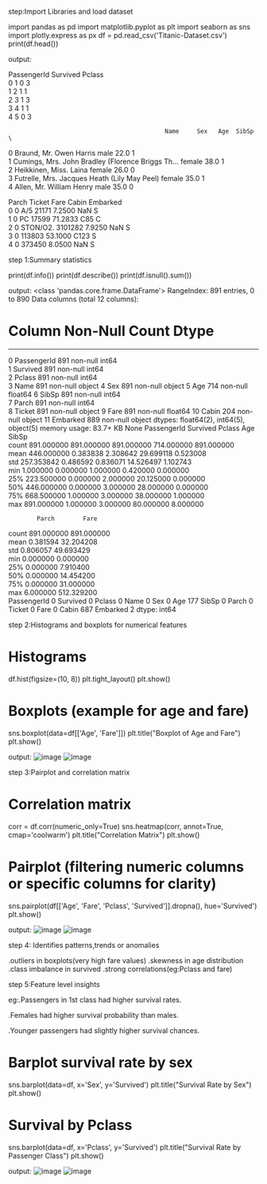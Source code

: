 step:Import Libraries and load dataset

import pandas as pd
import matplotlib.pyplot as plt
import seaborn as sns
import plotly.express as px
df = pd.read_csv('Titanic-Dataset.csv')
print(df.head())

output:

  PassengerId  Survived  Pclass  \
0            1         0       3   
1            2         1       1   
2            3         1       3   
3            4         1       1   
4            5         0       3   

                                                Name     Sex   Age  SibSp  \
0                            Braund, Mr. Owen Harris    male  22.0      1   
1  Cumings, Mrs. John Bradley (Florence Briggs Th...  female  38.0      1   
2                             Heikkinen, Miss. Laina  female  26.0      0   
3       Futrelle, Mrs. Jacques Heath (Lily May Peel)  female  35.0      1   
4                           Allen, Mr. William Henry    male  35.0      0   

   Parch            Ticket     Fare Cabin Embarked  
0      0         A/5 21171   7.2500   NaN        S  
1      0          PC 17599  71.2833   C85        C  
2      0  STON/O2. 3101282   7.9250   NaN        S  
3      0            113803  53.1000  C123        S  
4      0            373450   8.0500   NaN        S  


step 1:Summary statistics


print(df.info())
print(df.describe())
print(df.isnull().sum())

output:
<class 'pandas.core.frame.DataFrame'>
RangeIndex: 891 entries, 0 to 890
Data columns (total 12 columns):
 #   Column       Non-Null Count  Dtype  
---  ------       --------------  -----  
 0   PassengerId  891 non-null    int64  
 1   Survived     891 non-null    int64  
 2   Pclass       891 non-null    int64  
 3   Name         891 non-null    object 
 4   Sex          891 non-null    object 
 5   Age          714 non-null    float64
 6   SibSp        891 non-null    int64  
 7   Parch        891 non-null    int64  
 8   Ticket       891 non-null    object 
 9   Fare         891 non-null    float64
 10  Cabin        204 non-null    object 
 11  Embarked     889 non-null    object 
dtypes: float64(2), int64(5), object(5)
memory usage: 83.7+ KB
None
       PassengerId    Survived      Pclass         Age       SibSp  \
count   891.000000  891.000000  891.000000  714.000000  891.000000   
mean    446.000000    0.383838    2.308642   29.699118    0.523008   
std     257.353842    0.486592    0.836071   14.526497    1.102743   
min       1.000000    0.000000    1.000000    0.420000    0.000000   
25%     223.500000    0.000000    2.000000   20.125000    0.000000   
50%     446.000000    0.000000    3.000000   28.000000    0.000000   
75%     668.500000    1.000000    3.000000   38.000000    1.000000   
max     891.000000    1.000000    3.000000   80.000000    8.000000   

            Parch        Fare  
count  891.000000  891.000000  
mean     0.381594   32.204208  
std      0.806057   49.693429  
min      0.000000    0.000000  
25%      0.000000    7.910400  
50%      0.000000   14.454200  
75%      0.000000   31.000000  
max      6.000000  512.329200  
PassengerId      0
Survived         0
Pclass           0
Name             0
Sex              0
Age            177
SibSp            0
Parch            0
Ticket           0
Fare             0
Cabin          687
Embarked         2
dtype: int64

step 2:Histograms and boxplots for numerical features

# Histograms
df.hist(figsize=(10, 8))
plt.tight_layout()
plt.show()

# Boxplots (example for age and fare)
sns.boxplot(data=df[['Age', 'Fare']])
plt.title("Boxplot of Age and Fare")
plt.show()

output:
![image](https://github.com/user-attachments/assets/cfd9e686-cf88-4c2d-a3b4-3b8f5301e3ba)
![image](https://github.com/user-attachments/assets/462707d0-620b-4e88-982f-2178d0e9b73f)

step 3:Pairplot and correlation matrix

# Correlation matrix
corr = df.corr(numeric_only=True)
sns.heatmap(corr, annot=True, cmap='coolwarm')
plt.title("Correlation Matrix")
plt.show()

# Pairplot (filtering numeric columns or specific columns for clarity)
sns.pairplot(df[['Age', 'Fare', 'Pclass', 'Survived']].dropna(), hue='Survived')
plt.show()

output:
![image](https://github.com/user-attachments/assets/2c3da487-cf54-4978-b4df-be653e236c3f)
![image](https://github.com/user-attachments/assets/4a371827-7453-45d6-a299-2198eb00d5c7)

step 4: Identifies patterns,trends or anomalies

.outliers in boxplots(very high fare values)
.skewness in age distribution
.class imbalance in survived
.strong correlations(eg:Pclass and fare)

step 5:Feature level insights

eg:.Passengers in 1st class had higher survival rates.

   .Females had higher survival probability than males.

   .Younger passengers had slightly higher survival chances.

   # Barplot survival rate by sex
sns.barplot(data=df, x='Sex', y='Survived')
plt.title("Survival Rate by Sex")
plt.show()

# Survival by Pclass
sns.barplot(data=df, x='Pclass', y='Survived')
plt.title("Survival Rate by Passenger Class")
plt.show()

output:
![image](https://github.com/user-attachments/assets/dd3a9959-984f-4053-ac8b-c0457356d151)
![image](https://github.com/user-attachments/assets/f4e5d961-0a40-4ee7-84bd-b1a767dce7b1)
















